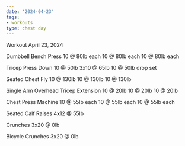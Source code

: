 ```yaml
---
date: '2024-04-23'
tags:
- workouts
type: chest day
---
```


Workout April 23, 2024

Dumbbell Bench Press
10 @ 80lb each
10 @ 80lb each
10 @ 80lb each

Tricep Press Down
10 @ 50lb
3x10 @ 65lb
10 @ 50lb drop set

Seated Chest Fly
10 @ 130lb
10 @ 130lb
10 @ 130lb

Single Arm Overhead Tricep Extension
10 @ 20lb
10 @ 20lb
10 @ 20lb

Chest Press Machine
10 @ 55lb each
10 @ 55lb each
10 @ 55lb each

Seated Calf Raises
4x12 @ 55lb

Crunches
3x20 @ 0lb

Bicycle Crunches
3x20 @ 0lb